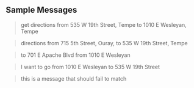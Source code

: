 ## Sample Messages
> get directions from 535 W 19th Street, Tempe to 1010 E Wesleyan, Tempe

> directions from 715 5th Street, Ouray, to 535 W 19th Street, Tempe

> to 701 E Apache Blvd from 1010 E Wesleyan

> I want to go from 1010 E Wesleyan to 535 W 19th Street

> this is a message that should fail to match
